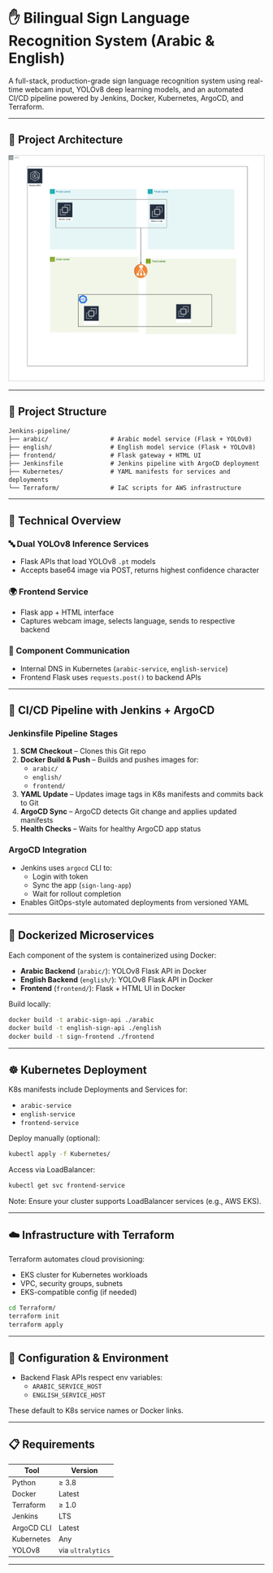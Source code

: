 # ✋ Bilingual Sign Language Recognition System (Arabic & English)

A full-stack, production-grade sign language recognition system using real-time webcam input, YOLOv8 deep learning models, and an automated CI/CD pipeline powered by Jenkins, Docker, Kubernetes, ArgoCD, and Terraform.

---

## 🧠 Project Architecture

![System Architecture](architecture.jpg)

---

## 📁 Project Structure

```
Jenkins-pipeline/
├── arabic/                 # Arabic model service (Flask + YOLOv8)
├── english/                # English model service (Flask + YOLOv8)
├── frontend/               # Flask gateway + HTML UI
├── Jenkinsfile             # Jenkins pipeline with ArgoCD deployment
├── Kubernetes/             # YAML manifests for services and deployments
└── Terraform/              # IaC scripts for AWS infrastructure
```

---

## 🧠 Technical Overview

### 🔤 Dual YOLOv8 Inference Services
- Flask APIs that load YOLOv8 `.pt` models
- Accepts base64 image via POST, returns highest confidence character

### 🌍 Frontend Service
- Flask app + HTML interface
- Captures webcam image, selects language, sends to respective backend

### 🔁 Component Communication
- Internal DNS in Kubernetes (`arabic-service`, `english-service`)
- Frontend Flask uses `requests.post()` to backend APIs

---

## 🚀 CI/CD Pipeline with Jenkins + ArgoCD

### Jenkinsfile Pipeline Stages

1. **SCM Checkout** – Clones this Git repo
2. **Docker Build & Push** – Builds and pushes images for:
   - `arabic/`
   - `english/`
   - `frontend/`
3. **YAML Update** – Updates image tags in K8s manifests and commits back to Git
4. **ArgoCD Sync** – ArgoCD detects Git change and applies updated manifests
5. **Health Checks** – Waits for healthy ArgoCD app status

### ArgoCD Integration

- Jenkins uses `argocd` CLI to:
  - Login with token
  - Sync the app (`sign-lang-app`)
  - Wait for rollout completion
- Enables GitOps-style automated deployments from versioned YAML

---

## 🐳 Dockerized Microservices

Each component of the system is containerized using Docker:

- **Arabic Backend** (`arabic/`): YOLOv8 Flask API in Docker
- **English Backend** (`english/`): YOLOv8 Flask API in Docker
- **Frontend** (`frontend/`): Flask + HTML UI in Docker

Build locally:

```bash
docker build -t arabic-sign-api ./arabic
docker build -t english-sign-api ./english
docker build -t sign-frontend ./frontend
```

---

## ☸️ Kubernetes Deployment

K8s manifests include Deployments and Services for:

- `arabic-service`
- `english-service`
- `frontend-service`

Deploy manually (optional):

```bash
kubectl apply -f Kubernetes/
```

Access via LoadBalancer:

```bash
kubectl get svc frontend-service
```
Note: Ensure your cluster supports LoadBalancer services (e.g., AWS EKS).

---

## ☁️ Infrastructure with Terraform

Terraform automates cloud provisioning:

- EKS cluster for Kubernetes workloads
- VPC, security groups, subnets
- EKS-compatible config (if needed)

```bash
cd Terraform/
terraform init
terraform apply
```

---

## 🔧 Configuration & Environment

- Backend Flask APIs respect env variables:
  - `ARABIC_SERVICE_HOST`
  - `ENGLISH_SERVICE_HOST`

These default to K8s service names or Docker links.

---

## 📋 Requirements

| Tool        | Version |
|-------------|---------|
| Python      | ≥ 3.8   |
| Docker      | Latest  |
| Terraform   | ≥ 1.0   |
| Jenkins     | LTS     |
| ArgoCD CLI  | Latest  |
| Kubernetes  | Any     |
| YOLOv8      | via `ultralytics` |

---
